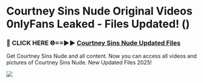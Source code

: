 # Courtney Sins Nude Original Videos 0nlyFans Leaked - Files Updated! ()

<h3>🔴 CLICK HERE 🌐==►► <a href="https://tinyurl.com/2p9ay9w9" rel="nofollow">Courtney Sins Nude Updated Files</a></h3>

Get Courtney Sins Nude and all content. Now you can access all videos and pictures of Courtney Sins Nude. New Updated Files 2025!

[![](https://i.imgur.com/KQgVmj3.gif)](https://tinyurl.com/2p9ay9w9)
